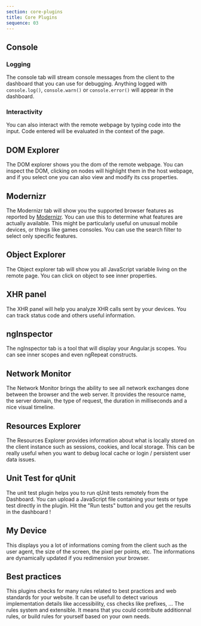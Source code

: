 ```yaml
---
section: core-plugins
title: Core Plugins
sequence: 03
---
```


## Console

### Logging

The console tab will stream console messages from the client to the dashboard that you can use for debugging. Anything logged with `console.log()`, `console.warn()` or `console.error()` will appear in the dashboard.

### Interactivity

You can also interact with the remote webpage by typing code into the input. Code entered will be evaluated in the context of the page.

## DOM Explorer

The DOM explorer shows you the dom of the remote webpage. You can inspect the DOM, clicking on nodes will highlight them in the host webpage, and if you select one you can also view and modify its css properties.

## Modernizr

The Modernizr tab will show you the supported browser features as reported by [Modernizr](http://modernizr.com/). You can use this to determine what features are actually available. This might be particularly useful on unusual mobile devices, or things like games consoles. You can use the search filter to select only specific features.

## Object Explorer

The Object explorer tab will show you all JavaScript variable living on the remote page. You can click on object to see inner properties.

## XHR panel

The XHR panel will help you analyze XHR calls sent by your devices. You can track status code and others useful information.

## ngInspector

The ngInspector tab is a tool that will display your Angular.js scopes. You can see inner scopes and even ngRepeat constructs.

## Network Monitor

The Network Monitor brings the ability to see all network exchanges done between the browser and the web server. It provides the resource name, the server domain, the type of request, the duration in milliseconds and a nice visual timeline.

## Resources Explorer

The Resources Explorer provides information about what is locally stored on the client instance such as sessions, cookies, and local storage. This can be really useful when you want to debug local cache or login / persistent user data issues.

## Unit Test for qUnit

The unit test plugin helps you to run qUnit tests remotely from the Dashboard. You can upload a JavaScript file containing your tests or type test directly in the plugin. Hit the "Run tests" button and you get the results in the dashboard !

## My Device 
	
This displays you a lot of informations coming from the client such as the user agent, the size of the screen, the pixel per points, etc. The informations are dynamically updated if you redimension your browser.

## Best practices

This plugins checks for many rules related to best practices and web standards for your website. It can be usefull to detect various implementation details like accessibility, css checks like prefixes, ... The rules system and extensible. It means that you could contribute additionnal rules, or build rules for yourself based on your own needs.